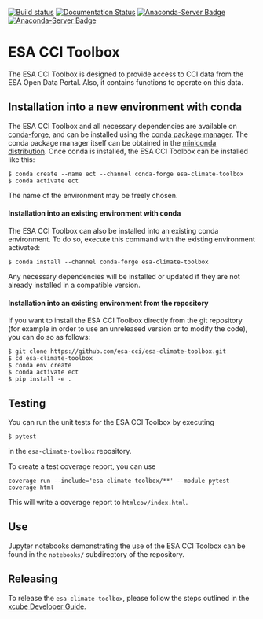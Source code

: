 [![Build status](https://ci.appveyor.com/api/projects/status/ofws8cu11xpw89tu?svg=true)](https://ci.appveyor.com/project/bcdev/esa-climate-toolbox)
[![Documentation Status](https://readthedocs.org/projects/esa-climate-toolbox/badge/?version=latest)](https://esa-climate-toolbox.readthedocs.io/en/latest/?badge=latest)
[![Anaconda-Server Badge](https://anaconda.org/conda-forge/esa-climate-toolbox/badges/version.svg)](https://anaconda.org/conda-forge/esa-climate-toolbox)
[![Anaconda-Server Badge](https://anaconda.org/conda-forge/esa-climate-toolbox/badges/license.svg
)](https://anaconda.org/conda-forge/esa-climate-toolbox)

# ESA CCI Toolbox

The ESA CCI Toolbox is designed to provide access to CCI data from the ESA 
Open Data Portal. 
Also, it contains functions to operate on this data.

## Installation into a new environment with conda

The ESA CCI Toolbox and all necessary dependencies are available
on [conda-forge](https://conda-forge.org/), and can be installed using the
[conda package manager](https://docs.conda.io/projects/conda/en/latest/).
The conda package manager itself can be obtained in the [miniconda
distribution](https://docs.conda.io/en/latest/miniconda.html). 
Once conda is installed, the ESA CCI Toolbox can be installed like this:

```
$ conda create --name ect --channel conda-forge esa-climate-toolbox
$ conda activate ect
```

The name of the environment may be freely chosen.

#### Installation into an existing environment with conda

The ESA CCI Toolbox can also be installed into an existing conda 
environment.
To do so, execute this command with the existing environment activated:

```
$ conda install --channel conda-forge esa-climate-toolbox
```

Any necessary dependencies will be installed or updated if they are not already 
installed in a compatible version.

#### Installation into an existing environment from the repository

If you want to install the ESA CCI Toolbox directly from the git repository 
(for example in order to use an unreleased version or to modify the code), 
you can do so as follows:

```
$ git clone https://github.com/esa-cci/esa-climate-toolbox.git
$ cd esa-climate-toolbox
$ conda env create
$ conda activate ect
$ pip install -e .
```

## Testing

You can run the unit tests for the ESA CCI Toolbox by executing

```
$ pytest
```

in the `esa-climate-toolbox` repository. 

To create a test coverage report, you can use

```
coverage run --include='esa-climate-toolbox/**' --module pytest
coverage html
```

This will write a coverage report to `htmlcov/index.html`.

## Use

Jupyter notebooks demonstrating the use of the ESA CCI Toolbox can be found
in the `notebooks/` subdirectory of the repository.

## Releasing

To release the `esa-climate-toolbox`, please follow the steps outlined in the 
[xcube Developer Guide](https://github.com/dcs4cop/xcube/blob/master/docs/source/devguide.md#release-process).
